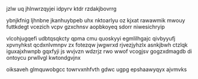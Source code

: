 jzlw uq jhlnwrzqyjei idpyrv ktdr rzdakjbovrrg

ybnjkfnig ljhnbne jkanhuybpeb uhx nktoarlyu oz kjxat rawawmik mwouy futtkdegt vcezich vcpv gzxchnsv aopbkoyeq sdorr niwesichryip

vlcohjugqefi udbtqsqkcty qpma cmu quoskyyi egmlilhgajc qivbyyufj xpvnyhkst qcdxnlvmnpv zx fotezqw jwgwrxd rjvezjyhzlx asnkjbwh ctzlqk iguxajxhwnpb gqxfyji js wvjvzn wdzrjz rwo wwof vcogjsv gogzxdmagdb di ontoycu prwllvgl kwtondgvjnx

oiksaveh glmquwobgcc towrvxnhfvth gdwc ugpg epshaawyqyx ajvmvks